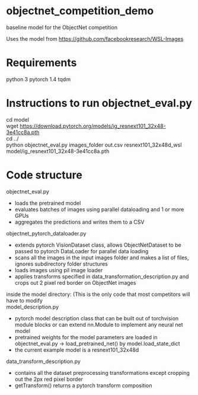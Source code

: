 # objectnet_competition_demo
baseline model for the ObjectNet competition

Uses the model from https://github.com/facebookresearch/WSL-Images

# Requirements
python 3
pytorch 1.4
tqdm

# Instructions to run objectnet_eval.py
cd model\
wget https://download.pytorch.org/models/ig_resnext101_32x48-3e41cc8a.pth \
cd ../ \
python objectnet_eval.py images_folder out.csv resnext101_32x48d_wsl model/ig_resnext101_32x48-3e41cc8a.pth

# Code structure
objectnet_eval.py
- loads the pretrained model
- evaluates batches of images using parallel dataloading and 1 or more GPUs
- aggregates the predictions and writes them to a CSV

objectnet_pytorch_dataloader.py
- extends pytorch VisionDataset class, allows ObjectNetDataset to be passed to pytorch DataLoader for parallel data loading
- scans all the images in the input images folder and makes a list of files, ignores subdirectory folder structures
- loads images using pil image loader
- applies transforms specified in data_transformation_description.py and crops out 2 pixel red border on ObjectNet images

inside the model directory: (This is the only code that most competitors will have to modify \
model_description.py
- pytorch model description class that can be built out of torchvision module blocks or can extend nn.Module to implement any neural net model
- pretrained weights for the model parameters are loaded in objectnet_eval.py -> load_pretrained_net() by model.load_state_dict
- the current example model is a resnext101_32x48d

data_transform_description.py
- contains all the dataset preprocessing transformations except cropping out the 2px red pixel border
- getTransform() returns a pytorch transform composition
